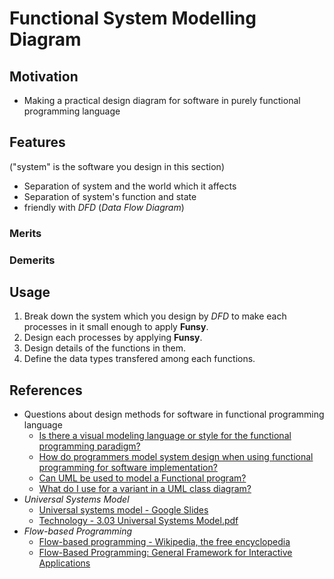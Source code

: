 # Functional System Modelling Diagram

## Motivation

* Making a practical design diagram for software in purely functional
  programming language


## Features

("system" is the software you design in this section)

* Separation of system and the world which it affects
* Separation of system's function and state
* friendly with _DFD_ (_Data Flow Diagram_)


### Merits


### Demerits


## Usage

1. Break down the system which you design by _DFD_ to make each processes in it
  small enough to apply **Funsy**.
2. Design each processes by applying **Funsy**. 
3. Design details of the functions in them.
4. Define the data types transfered among each functions.


## References

* Questions about design methods for software in functional programming language
  * [Is there a visual modeling language or style for the functional programming paradigm?](http://stackoverflow.com/questions/1364237/is-there-a-visual-modeling-language-or-style-for-the-functional-programming-para)
  * [How do programmers model system design when using functional programming for software implementation?](http://www.quora.com/How-do-programmers-model-system-design-when-using-functional-programming-for-software-implementation)
  * [Can UML be used to model a Functional program?](http://stackoverflow.com/questions/2457903/can-uml-be-used-to-model-a-functional-program)
  * [What do I use for a variant in a UML class diagram?](http://programmers.stackexchange.com/questions/263130/what-do-i-use-for-a-variant-in-a-uml-class-diagram) 
* _Universal Systems Model_
  * [Universal systems model - Google Slides](https://docs.google.com/presentation/d/131zyaZVb4ZW92XSlC24vFPFFh0j1jyI2upl9fHO04Lk/edit#slide=id.p18)
  * [Technology - 3.03 Universal Systems Model.pdf](http://www.wsfcs.k12.nc.us/cms/lib/NC01001395/Centricity/Domain/1555/3.03_Universal_Systems_Model.pdf)
* _Flow-based Programming_
  * [Flow-based programming - Wikipedia, the free encyclopedia](http://en.wikipedia.org/wiki/Flow-based_programming)
  * [Flow-Based Programming: General Framework for Interactive Applications](http://www.jpaulmorrison.com/fbp/scrmgr.htm)
